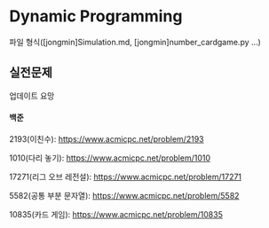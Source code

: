 # Dynamic Programming
파일 형식([jongmin]Simulation.md, [jongmin]number_cardgame.py ...)

## 실전문제
업데이트 요망

#### 백준
2193(이친수): https://www.acmicpc.net/problem/2193

1010(다리 놓기): https://www.acmicpc.net/problem/1010

17271(리그 오브 레전설): https://www.acmicpc.net/problem/17271

5582(공통 부분 문자열): https://www.acmicpc.net/problem/5582

10835(카드 게임): https://www.acmicpc.net/problem/10835
